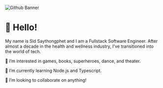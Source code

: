 ![Github Banner](https://user-images.githubusercontent.com/94420653/210875186-579f02f7-9967-4bff-a69e-8c0cf3092981.jpg)
# 👋 Hello!

My name is Sid Saythongphet and I am a Fullstack Software Engineer. After almost a decade in the health and wellness industry, I've transitioned into the world of tech.

👀 I’m interested in games, books, superheroes, dance, and theater.

🌱 I’m currently learning Node.js and Typescript.

💞️ I’m looking to collaborate on anything!

<!---
SidSaythongphet/SidSaythongphet is a ✨ special ✨ repository because its `README.md` (this file) appears on your GitHub profile.
You can click the Preview link to take a look at your changes.
--->
